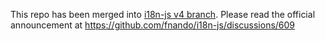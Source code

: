 <p>
  This repo has been merged into <a href="https://github.com/fnando/i18n-js/tree/v4">i18n-js v4 branch</a>.
  Please read the official announcement at <a href="https://github.com/fnando/i18n-js/discussions/609">https://github.com/fnando/i18n-js/discussions/609</a>
</p>
